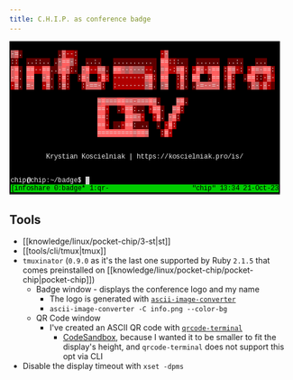 ```yaml
---
title: C.H.I.P. as conference badge
---
```


![](/public/chip-badge.png)

## Tools

- [[knowledge/linux/pocket-chip/3-st|st]]
- [[tools/cli/tmux|tmux]]
- `tmuxinator` (`0.9.0` as it's the last one supported by Ruby `2.1.5` that comes preinstalled on [[knowledge/linux/pocket-chip/pocket-chip|pocket-chip]])
  - Badge window - displays the conference logo and my name
    - The logo is generated with [`ascii-image-converter`](https://github.com/TheZoraiz/ascii-image-converter#debian-or-ubuntu-based-distros)
    - `ascii-image-converter -C info.png --color-bg`
  - QR Code window
    - I've created an ASCII QR code with [`qrcode-terminal`](https://www.npmjs.com/package/qrcode-terminal)
      - [CodeSandbox](https://codesandbox.io/p/sandbox/jovial-bogdan-mhtyqr?file=%2Findex.js%3A2%2C1), because I wanted it to be smaller to fit the display's height, and `qrcode-terminal` does not support this opt via CLI
- Disable the display timeout with `xset -dpms`
